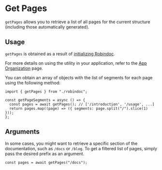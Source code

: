 # Get Pages

`getPages` allows you to retrieve a list of all pages for the current structure (including those automatically generated).

## Usage

`getPages` is obtained as a result of [initializing Robindoc](../../01-getting-started/03-initialization.md).

For more details on using the utility in your application, refer to the [App Organization](../../01-getting-started/04-app-organization.md) page.

You can obtain an array of objects with the list of segments for each page using the following method:

```tsx filename="app/docs/[[...path]]/page.tsx"
import { getPages } from "./robindoc";

const getPageSegments = async () => {
  const pages = await getPages(); // ['/introduction', '/usage', ...]
  return pages.map((page) => ({ segments: page.split("/").slice(1) }));
};
```

## Arguments

In some cases, you might want to retrieve a specific section of the documentation, such as `/docs` or `/blog`. To get a filtered list of pages, simply pass the desired prefix as an argument.

```tsx filename="app/docs/[[...path]]/page.tsx"
const pages = await getPages("/docs");
```
